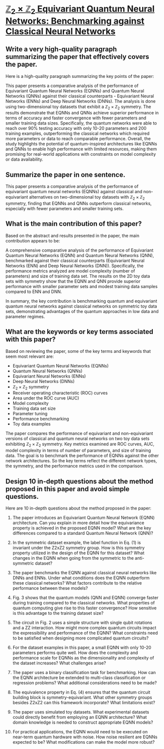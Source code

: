 # [$\mathbb{Z}_2\times \mathbb{Z}_2$ Equivariant Quantum Neural Networks:   Benchmarking against Classical Neural Networks](https://arxiv.org/abs/2311.18744)

## Write a very high-quality paragraph summarizing the paper that effectively covers the paper.

 Here is a high-quality paragraph summarizing the key points of the paper:

This paper presents a comparative analysis of the performance of Equivariant Quantum Neural Networks (EQNNs) and Quantum Neural Networks (QNNs) against their classical counterparts - Equivariant Neural Networks (ENNs) and Deep Neural Networks (DNNs). The analysis is done using two-dimensional toy datasets that exhibit a $\mathbb{Z}_2\times \mathbb{Z}_2$ symmetry. The results demonstrate that EQNNs and QNNs achieve superior performance in terms of accuracy and faster convergence with fewer parameters and smaller training data sizes. Specifically, the quantum networks were able to reach over 90% testing accuracy with only 10-20 parameters and 200 training examples, outperforming the classical networks which required more parameters or data to reach comparable performance. Overall, the study highlights the potential of quantum-inspired architectures like EQNNs and QNNs to enable high performance with limited resources, making them promising for real-world applications with constraints on model complexity or data availability.


## Summarize the paper in one sentence.

 This paper presents a comparative analysis of the performance of equivariant quantum neural networks (EQNNs) against classical and non-equivariant alternatives on two-dimensional toy datasets with $\mathbb{Z}_2\times \mathbb{Z}_2$ symmetry, finding that EQNNs and QNNs outperform classical networks, especially with fewer parameters and smaller training sets.


## What is the main contribution of this paper?

 Based on the abstract and results presented in the paper, the main contribution appears to be:

A comprehensive comparative analysis of the performance of Equivariant Quantum Neural Networks (EQNN) and Quantum Neural Networks (QNN), benchmarked against their classical counterparts (Equivariant Neural Networks (ENN) and Deep Neural Networks (DNN)). Specifically, the performance metrics analyzed are model complexity (number of parameters) and size of training data set. The results on the 2D toy data sets with symmetry show that the EQNN and QNN provide superior performance with smaller parameter sets and modest training data samples compared to ENN and DNN.

In summary, the key contribution is benchmarking quantum and equivariant quantum neural networks against classical networks on symmetric toy data sets, demonstrating advantages of the quantum approaches in low data and parameter regimes.


## What are the keywords or key terms associated with this paper?

 Based on reviewing the paper, some of the key terms and keywords that seem most relevant are:

- Equivariant Quantum Neural Networks (EQNNs)
- Quantum Neural Networks (QNNs) 
- Equivariant Neural Networks (ENNs)
- Deep Neural Networks (DNNs)
- $\mathbb{Z}_2\times \mathbb{Z}_2$ symmetry
- Receiver operating characteristic (ROC) curves
- Area under the ROC curve (AUC)
- Model complexity 
- Training data set size
- Parameter tuning
- Performance benchmarking
- Toy data examples

The paper compares the performance of equivariant and non-equivariant versions of classical and quantum neural networks on two toy data sets exhibiting $\mathbb{Z}_2\times \mathbb{Z}_2$ symmetry. Key metrics examined are ROC curves, AUC, model complexity in terms of number of parameters, and size of training data. The goal is to benchmark the performance of EQNNs against the other network architectures. So the key terms reflect the different network types, the symmetry, and the performance metrics used in the comparison.


## Design 10 in-depth questions about the method proposed in this paper and avoid simple questions.

 Here are 10 in-depth questions about the method proposed in the paper:

1. The paper introduces an Equivariant Quantum Neural Network (EQNN) architecture. Can you explain in more detail how the equivariance property is achieved in the proposed EQNN model? What are the key differences compared to a standard Quantum Neural Network (QNN)?

2. In the symmetric dataset example, the label function in Eq. (1) is invariant under the Z2xZ2 symmetry group. How is this symmetry property utilized in the design of the EQNN for this dataset? What changes in the EQNN when going from the symmetric to the anti-symmetric dataset?

3. The paper benchmarks the EQNN against classical neural networks like DNNs and ENNs. Under what conditions does the EQNN outperform these classical networks? What factors contribute to the relative performance between these models?

4. Fig. 3 shows that the quantum models (QNN and EQNN) converge faster during training compared to the classical networks. What properties of quantum computing give rise to this faster convergence? How sensitive is this advantage to the training dataset size?

5. The circuit in Fig. 2 uses a simple structure with single qubit rotations and a ZZ interaction. How might more complex quantum circuits impact the expressibility and performance of the EQNN? What constraints need to be satisfied when designing more complicated quantum circuits?

6. For the dataset examples in this paper, a small EQNN with only 10-20 parameters performs quite well. How does the complexity and performance scale for EQNNs as the dimensionality and complexity of the dataset increases? What challenges arise?

7. The paper uses a binary classification task for benchmarking. How can the EQNN architecture be extended to multi-class classification or regression problems? What additional considerations need to be made?

8. The equivalence property in Eq. (4) ensures that the quantum circuit building block is symmetry-equivariant. What other symmetry groups besides Z2xZ2 can this framework incorporate? What limitations exist?

9. The paper uses simulated toy datasets. What experimental datasets could directly benefit from employing an EQNN architecture? What domain knowledge is needed to construct appropriate EQNN models?

10. For practical applications, the EQNN would need to be executed on near-term quantum hardware with noise. How noise resilient are EQNNs expected to be? What modifications can make the model more robust?
